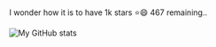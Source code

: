 I wonder how it is to have 1k stars ⭐😄 467 remaining..

![My GitHub stats](https://github-readme-stats.vercel.app/api?username=adoconnection&theme=graywhite&show_icons=false)

<!--
**adoconnection/adoconnection** is a ✨ _special_ ✨ repository because its `README.md` (this file) appears on your GitHub profile.

Here are some ideas to get you started:

- 🔭 I’m currently working on ...
- 🌱 I’m currently learning ...
- 👯 I’m looking to collaborate on ...
- 🤔 I’m looking for help with ...
- 💬 Ask me about ...
- 📫 How to reach me: ...
- 😄 Pronouns: ...
- ⚡ Fun fact: ...
-->
